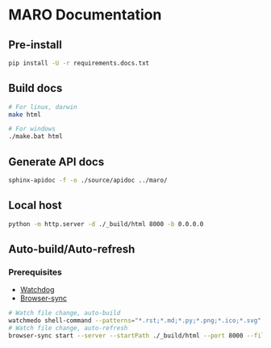 # MARO Documentation

## Pre-install

```sh
pip install -U -r requirements.docs.txt
```

## Build docs

```sh
# For linux, darwin
make html

# For windows
./make.bat html
```

## Generate API docs

```sh
sphinx-apidoc -f -o ./source/apidoc ../maro/
```

## Local host

```sh
python -m http.server -d ./_build/html 8000 -b 0.0.0.0
```

## Auto-build/Auto-refresh

### Prerequisites

- [Watchdog](https://pypi.org/project/watchdog/)
- [Browser-sync](https://www.browsersync.io/)

```sh
# Watch file change, auto-build
watchmedo shell-command --patterns="*.rst;*.md;*.py;*.png;*.ico;*.svg" --ignore-pattern="_build/*" --recursive --command="APIDOC_GEN=False make html"
# Watch file change, auto-refresh
browser-sync start --server --startPath ./_build/html --port 8000 --files "**/*"
```
